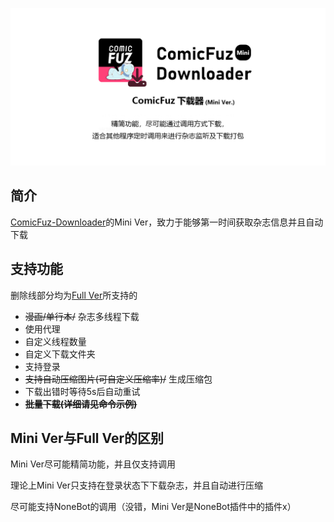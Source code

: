 ![qwq](./repository-open-graph-template.png)

## 简介

[ComicFuz-Downloader](https://github.com/misaka10843/ComicFuz-Downloader)的Mini Ver，致力于能够第一时间获取杂志信息并且自动下载

## 支持功能

删除线部分均为[Full Ver](https://github.com/misaka10843/ComicFuz-Downloader)所支持的

* ~~漫画/单行本/~~ 杂志多线程下载
* 使用代理
* 自定义线程数量
* 自定义下载文件夹
* 支持登录
* ~~支持自动压缩图片(可自定义压缩率)/~~ 生成压缩包
* 下载出错时等待5s后自动重试
* ~~**批量下载(详细请见命令示例)**~~

## Mini Ver与Full Ver的区别

Mini Ver尽可能精简功能，并且仅支持调用

理论上Mini Ver只支持在登录状态下下载杂志，并且自动进行压缩

尽可能支持NoneBot的调用（没错，Mini Ver是NoneBot插件中的插件x）